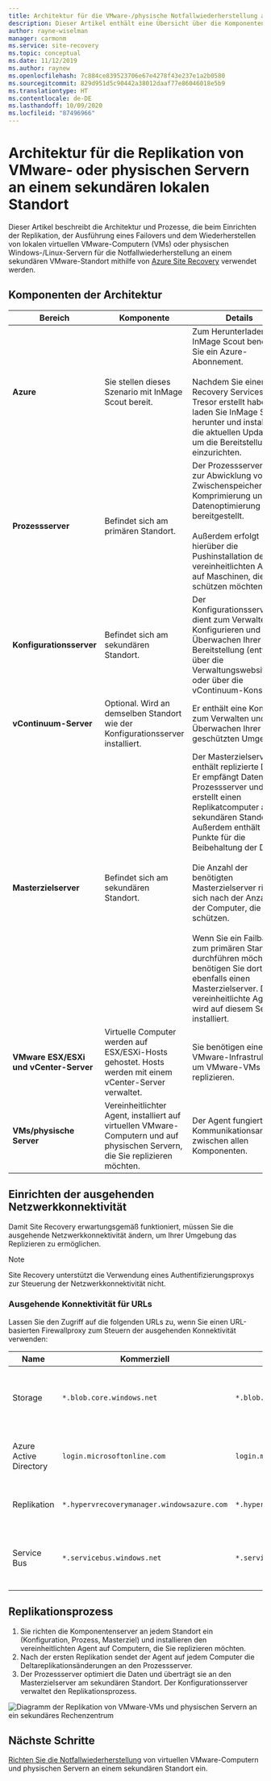 ```yaml
---
title: Architektur für die VMware-/physische Notfallwiederherstellung an einem sekundären Standort mit Azure Site Recovery
description: Dieser Artikel enthält eine Übersicht über die Komponenten und die Architektur, die bei der Notfallwiederherstellung für lokale VMware-VMs oder physische Server unter Windows oder Linux an einem sekundären VMware-Standort mit Azure Site Recovery verwendet werden.
author: rayne-wiselman
manager: carmonm
ms.service: site-recovery
ms.topic: conceptual
ms.date: 11/12/2019
ms.author: raynew
ms.openlocfilehash: 7c884ce839523706e67e4278f43e237e1a2b0580
ms.sourcegitcommit: 829d951d5c90442a38012daaf77e86046018e5b9
ms.translationtype: HT
ms.contentlocale: de-DE
ms.lasthandoff: 10/09/2020
ms.locfileid: "87496966"
---
```

# <a name="architecture-for-vmwarephysical-server-replication-to-a-secondary-on-premises-site"></a>Architektur für die Replikation von VMware- oder physischen Servern an einem sekundären lokalen Standort

Dieser Artikel beschreibt die Architektur und Prozesse, die beim Einrichten der Replikation, der Ausführung eines Failovers und dem Wiederherstellen von lokalen virtuellen VMware-Computern (VMs) oder physischen Windows-/Linux-Servern für die Notfallwiederherstellung an einem sekundären VMware-Standort mithilfe von [Azure Site Recovery](site-recovery-overview.md) verwendet werden.


## <a name="architectural-components"></a>Komponenten der Architektur

**Bereich** | **Komponente** | **Details**
--- | --- | ---
**Azure** | Sie stellen dieses Szenario mit InMage Scout bereit. | Zum Herunterladen von InMage Scout benötigen Sie ein Azure-Abonnement.<br/><br/> Nachdem Sie einen Recovery Services-Tresor erstellt haben, laden Sie InMage Scout herunter und installieren die aktuellen Updates, um die Bereitstellung einzurichten.
**Prozessserver** | Befindet sich am primären Standort. | Der Prozessserver wird zur Abwicklung von Zwischenspeicherung, Komprimierung und Datenoptimierung bereitgestellt.<br/><br/> Außerdem erfolgt hierüber die Pushinstallation des vereinheitlichten Agents auf Maschinen, die Sie schützen möchten.
**Konfigurationsserver** | Befindet sich am sekundären Standort. | Der Konfigurationsserver dient zum Verwalten, Konfigurieren und Überwachen Ihrer Bereitstellung (entweder über die Verwaltungswebsite oder über die vContinuum-Konsole).
**vContinuum-Server** | Optional. Wird an demselben Standort wie der Konfigurationsserver installiert. | Er enthält eine Konsole zum Verwalten und Überwachen Ihrer geschützten Umgebung.
**Masterzielserver** | Befindet sich am sekundären Standort. | Der Masterzielserver enthält replizierte Daten. Er empfängt Daten vom Prozessserver und erstellt einen Replikatcomputer am sekundären Standort. Außerdem enthält er die Punkte für die Beibehaltung der Daten.<br/><br/> Die Anzahl der benötigten Masterzielserver richtet sich nach der Anzahl der Computer, die Sie schützen.<br/><br/> Wenn Sie ein Failback zum primären Standort durchführen möchten, benötigen Sie dort ebenfalls einen Masterzielserver. Der vereinheitlichte Agent wird auf diesem Server installiert.
**VMware ESX/ESXi und vCenter-Server** |  Virtuelle Computer werden auf ESX/ESXi-Hosts gehostet. Hosts werden mit einem vCenter-Server verwaltet. | Sie benötigen eine VMware-Infrastruktur, um VMware-VMs zu replizieren.
**VMs/physische Server** |  Vereinheitlichter Agent, installiert auf virtuellen VMware-Computern und auf physischen Servern, die Sie replizieren möchten. | Der Agent fungiert als Kommunikationsanbieter zwischen allen Komponenten.

## <a name="set-up-outbound-network-connectivity"></a>Einrichten der ausgehenden Netzwerkkonnektivität

Damit Site Recovery erwartungsgemäß funktioniert, müssen Sie die ausgehende Netzwerkkonnektivität ändern, um Ihrer Umgebung das Replizieren zu ermöglichen.

> [!NOTE]
> Site Recovery unterstützt die Verwendung eines Authentifizierungsproxys zur Steuerung der Netzwerkkonnektivität nicht.

### <a name="outbound-connectivity-for-urls"></a>Ausgehende Konnektivität für URLs

Lassen Sie den Zugriff auf die folgenden URLs zu, wenn Sie einen URL-basierten Firewallproxy zum Steuern der ausgehenden Konnektivität verwenden:

| **Name**                  | **Kommerziell**                               | **Behörden**                                 | **Beschreibung** |
| ------------------------- | -------------------------------------------- | ---------------------------------------------- | ----------- |
| Storage                   | `*.blob.core.windows.net`                  | `*.blob.core.usgovcloudapi.net`              | Ermöglicht das Schreiben von Daten aus der VM in das Cachespeicherkonto in der Quellregion |
| Azure Active Directory    | `login.microsoftonline.com`                | `login.microsoftonline.us`                   | Stellt die Autorisierung und Authentifizierung für Site Recovery-Dienst-URLs bereit. |
| Replikation               | `*.hypervrecoverymanager.windowsazure.com` | `*.hypervrecoverymanager.windowsazure.com`   | Ermöglicht die Kommunikation der VM mit Site Recovery |
| Service Bus               | `*.servicebus.windows.net`                 | `*.servicebus.usgovcloudapi.net`             | Ermöglicht es der VM, die Site Recovery-Überwachung und -Diagnosedaten zu schreiben |

## <a name="replication-process"></a>Replikationsprozess

1. Sie richten die Komponentenserver an jedem Standort ein (Konfiguration, Prozess, Masterziel) und installieren den vereinheitlichten Agent auf Computern, die Sie replizieren möchten.
2. Nach der ersten Replikation sendet der Agent auf jedem Computer die Deltareplikationsänderungen an den Prozessserver.
3. Der Prozessserver optimiert die Daten und überträgt sie an den Masterzielserver am sekundären Standort. Der Konfigurationsserver verwaltet den Replikationsprozess.

![Diagramm der Replikation von VMware-VMs und physischen Servern an ein sekundäres Rechenzentrum](./media/site-recovery-components/vmware-to-vmware.png)



## <a name="next-steps"></a>Nächste Schritte

[Richten Sie die Notfallwiederherstellung](vmware-physical-secondary-disaster-recovery.md) von virtuellen VMware-Computern und physischen Servern an einem sekundären Standort ein.
